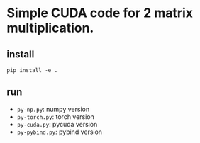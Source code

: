 # Simple CUDA code for 2 matrix multiplication.

## install
```
pip install -e .
```

## run
- ``py-np.py``: numpy version
- ``py-torch.py``: torch version
- ``py-cuda.py``: pycuda version
- ``py-pybind.py``: pybind version
